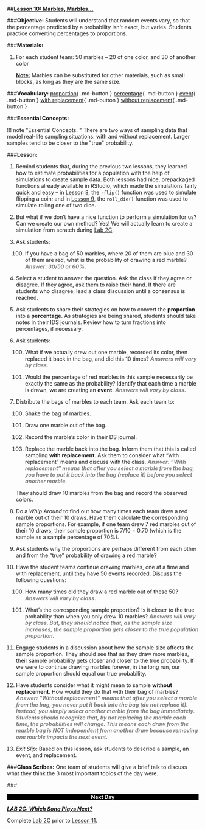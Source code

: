 ##**<u>Lesson 10: Marbles, Marbles...</u>**

###**Objective:**
Students will understand that random events vary, so that the percentage predicted by a probability isn't
exact, but varies. Students practice converting percentages to proportions.

###**Materials:**
1. For each student team: 50 marbles – 20 of one color, and 30 of another color

    **<u>Note:</u>** Marbles can be substituted for other materials, such as small blocks, as long as they are
    the same size.

###**Vocabulary:**
[proportion](../../vocabulary/unit2/#proportion "when two ratios (or fractions) are equal"){ .md-button }
[percentage](../../vocabulary/unit2/#percentage "parts per 100; for each hundred; a fraction whose denominator (bottom) is 100"){ .md-button }
[event](../../vocabulary/unit2/#event "a set of possible outcomes resulting from a particular experiment"){ .md-button }
[with replacement](../../vocabulary/unit2/#with-replacement "when a population element can be selected more than one time"){ .md-button }
[without replacement](../../vocabulary/unit2/#without-replacement "when a population element can be selected only one time"){ .md-button }

###**Essential Concepts:**

!!! note "Essential Concepts: "
    There are two ways of sampling data that model real-life sampling situations: with
    and without replacement. Larger samples tend to be closer to the "true" probability.

###**Lesson:**
1. Remind students that, during the previous two lessons, they learned how to estimate probabilities
for a population with the help of simulations to create sample data. Both lessons had nice, prepackaged
functions already available in RStudio, which made the simulations fairly quick and
easy – in [Lesson 8](lesson8.md), the ```rflip()``` function was used to simulate flipping a coin; and in [Lesson 9](lesson9.md),
the ```roll_die()``` function was used to simulate rolling one of two dice.

2. But what if we don’t have a nice function to perform a simulation for us? Can we create our own
method? Yes! We will actually learn to create a simulation from scratch during [Lab 2C](lab2c.md).

3. Ask students:

    100. If you have a bag of 50 marbles, where 20 of them are blue and 30 of them are red, what
    is the probability of drawing a red marble? <span style="color:grey">***Answer: 30/50 or 60%.***</span>

4. Select a student to answer the question. Ask the class if they agree or disagree. If they agree,
ask them to raise their hand. If there are students who disagree, lead a class discussion until a
consensus is reached.

5. Ask students to share their strategies on how to convert the **proportion** into a **percentage**. As
strategies are being shared, students should take notes in their IDS journals. Review how to turn
fractions into percentages, if necessary.

6. Ask students:

    100. What if we actually drew out one marble, recorded its color, then replaced it back in the
    bag, and did this 10 times? <span style="color:grey">***Answers will vary by class.***</span>

    100. Would the percentage of red marbles in this sample necessarily be exactly the same as
    the probability? Identify that each time a marble is drawn, we are creating an **event**.
    <span style="color:grey">***Answers will vary by class.***</span>

7. Distribute the bags of marbles to each team. Ask each team to:

    100. Shake the bag of marbles.

    100. Draw one marble out of the bag.

    100. Record the marble’s color in their DS journal.

    100. Replace the marble back into the bag. Inform them that this is called sampling **with
    replacement**. Ask them to consider what “with replacement” means and discuss with the
    class. <span style="color:grey">***Answer: “With replacement” means that after you select a marble from the bag, you
    have to put it back into the bag (replace it) before you select another marble.***</span>

    They should draw 10 marbles from the bag and record the observed colors.

8. Do a *Whip Around* to find out how many times each team drew a red marble out of their 10 draws.
Have them calculate the corresponding sample proportions. For example, if one team drew 7 red
marbles out of their 10 draws, their sample proportion is 7/10 = 0.70 (which is the sample as a
sample percentage of 70%).

9. Ask students why the proportions are perhaps different from each other and from the “true”
probability of drawing a red marble?

10. Have the student teams continue drawing marbles, one at a time and with replacement, until they
have 50 events recorded. Discuss the following questions:

    100. How many times did they draw a red marble out of these 50? <span style="color:grey">***Answers will vary by
    class.***</span>

    100. What’s the corresponding sample proportion? Is it closer to the true probability than when
    you only drew 10 marbles? <span style="color:grey">***Answers will vary by class. But, they should notice that,
    as the sample size increases, the sample proportion gets closer to the true
    population proportion.***</span>

11. Engage students in a discussion about how the sample size affects the sample proportion. They
should see that as they draw more marbles, their sample probability gets closer and closer to the
true probability. If we were to continue drawing marbles forever, in the long run, our sample
proportion should equal our true probability.

12. Have students consider what it might mean to sample **without replacement**. How would they do
that with their bag of marbles? <span style="color:grey">***Answer: “Without replacement” means that after you select a marble
from the bag, you never put it back into the bag (do not replace it). Instead, you simply
select another marble from the bag immediately. Students should recognize that, by not
replacing the marble each time, the probabilities will change. This means each draw from
the marble bag is NOT independent from another draw because removing one marble
impacts the next event.***</span>

13. *Exit Slip*: Based on this lesson, ask students to describe a sample, an event, and replacement.

###**Class Scribes:**
One team of students will give a brief talk to discuss what they think the 3 most important topics of the
day were.

###<p style="background: black; color: white; text-align: center;">**Next Day**</p>
[<u>***LAB 2C: Which Song Plays Next?***</u>](lab2c.md)

Complete [Lab 2C](lab2c.md) prior to [Lesson 11](lesson11.md).
